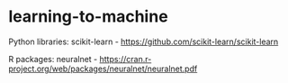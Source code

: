 # learning-to-machine

Python libraries:
scikit-learn - https://github.com/scikit-learn/scikit-learn

R packages:
neuralnet - https://cran.r-project.org/web/packages/neuralnet/neuralnet.pdf
